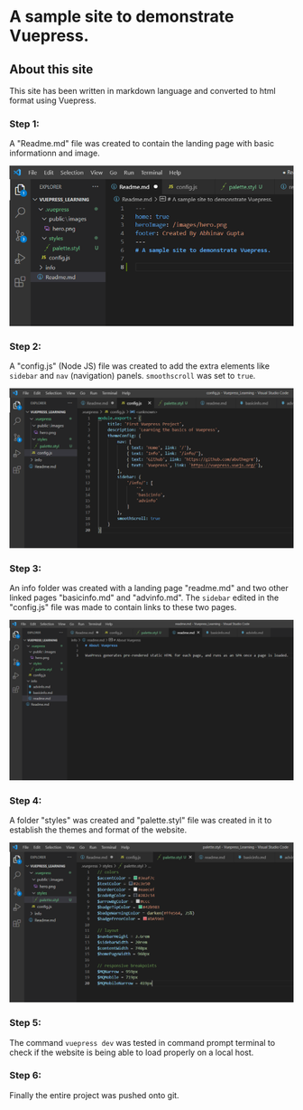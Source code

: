 # A sample site to demonstrate Vuepress.

## About this site

This site has been written in markdown language and converted to html format using Vuepress.


### Step 1: 
A "Readme.md" file was created to contain the landing page with basic informationn and image.

![readme](.vuepress/public/images/Readme.png)


### Step 2: 
A "config.js" (Node JS) file was created to add the extra elements like `sidebar` and `nav` (navigation) panels.
`smoothscroll` was set to `true`.

![config](.vuepress/public/images/Config.png)


### Step 3:
An info folder was created with a landing page "readme.md" and two other linked pages "basicinfo.md" and "advinfo.md".
The `sidebar` edited in the "config.js" file was made to contain links to these two pages.

![info](.vuepress/public/images/Info.png)


### Step 4:
A folder "styles" was created and "palette.styl" file was created in it to establish the themes and format of the website.

![style](.vuepress/public/images/Style.png)


### Step 5:
The command `vuepress dev` was tested in command prompt terminal to check if the website is being able to load properly on a local host.



### Step 6:
Finally the entire project was pushed onto git.